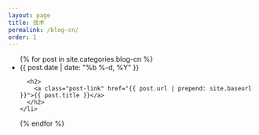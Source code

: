 ```yaml
---
layout: page
title: 技术
permalink: /blog-cn/
order: 1
---
```


<!-- <h1 class="page-heading">Posts</h1> -->

<ul class="post-list">
  {% for post in site.categories.blog-cn %}
    <li>
      <span class="post-meta">{{ post.date | date: "%b %-d, %Y" }}</span>

      <h2>
        <a class="post-link" href="{{ post.url | prepend: site.baseurl }}">{{ post.title }}</a>
      </h2>
    </li>
  {% endfor %}
</ul>

<!-- <p class="rss-subscribe">subscribe <a href="{{ "/feed.xml" | prepend: site.baseurl }}">via RSS</a></p> -->
